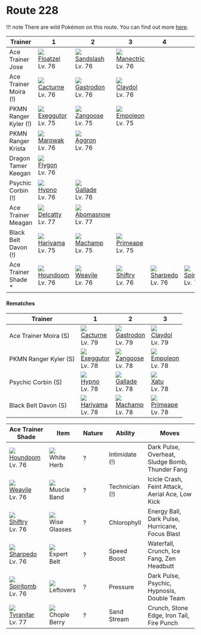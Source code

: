 # Route 228

!!! note
    There are wild Pokémon on this route. You can find out more [here](../../wild_pokemon/route_228/).


Trainer               | 1                                   | 2                                   | 3                                   | 4                                   | 5                                   | 6
---                   | ---                                 | ---                                 | ---                                 | ---                                 | ---                                 | ---
Ace Trainer Jose      | ![][419]<br> [Floatzel]<br> Lv. 76  | ![][028]<br> [Sandslash]<br> Lv. 76 | ![][310]<br> [Manectric]<br> Lv. 76
Ace Trainer Moira (!) | ![][332]<br> [Cacturne]<br> Lv. 76  | ![][423]<br> [Gastrodon]<br> Lv. 76 | ![][344]<br> [Claydol]<br> Lv. 76
PKMN Ranger Kyler (!) | ![][103]<br> [Exeggutor]<br> Lv. 75 | ![][335]<br> [Zangoose]<br> Lv. 75  | ![][395]<br> [Empoleon]<br> Lv. 75
PKMN Ranger Krista    | ![][105]<br> [Marowak]<br> Lv. 76   | ![][306]<br> [Aggron]<br> Lv. 76
Dragon Tamer Keegan   | ![][330]<br> [Flygon]<br> Lv. 76
Psychic Corbin (!)    | ![][097]<br> [Hypno]<br> Lv. 76     | ![][475]<br> [Gallade]<br> Lv. 76
Ace Trainer Meagan    | ![][301]<br> [Delcatty]<br> Lv. 77  | ![][460]<br> [Abomasnow]<br> Lv. 77
Black Belt Davon (!)  | ![][297]<br> [Hariyama]<br> Lv. 75  | ![][068]<br> [Machamp]<br> Lv. 75   | ![][057]<br> [Primeape]<br> Lv. 75
Ace Trainer Shade *   | ![][229]<br> [Houndoom]<br> Lv. 76  | ![][461]<br> [Weavile]<br> Lv. 76   | ![][275]<br> [Shiftry]<br> Lv. 76   | ![][319]<br> [Sharpedo]<br> Lv. 76  | ![][442]<br> [Spiritomb]<br> Lv. 76 | ![][248]<br> [Tyranitar]<br> Lv. 77

#### Rematches

Trainer               | 1                                   | 2                                   | 3
---                   | ---                                 | ---                                 | ---
Ace Trainer Moira (S) | ![][332]<br> [Cacturne]<br> Lv. 79  | ![][423]<br> [Gastrodon]<br> Lv. 79 | ![][344]<br> [Claydol]<br> Lv. 79
PKMN Ranger Kyler (S) | ![][103]<br> [Exeggutor]<br> Lv. 78 | ![][335]<br> [Zangoose]<br> Lv. 78  | ![][395]<br> [Empoleon]<br> Lv. 78
Psychic Corbin (S)    | ![][097]<br> [Hypno]<br> Lv. 78     | ![][475]<br> [Gallade]<br> Lv. 78   | ![][178]<br> [Xatu]<br> Lv. 78
Black Belt Davon (S)  | ![][297]<br> [Hariyama]<br> Lv. 78  | ![][068]<br> [Machamp]<br> Lv. 78   | ![][057]<br> [Primeape]<br> Lv. 78

Ace Trainer Shade                   | Item                               | Nature | Ability        | Moves
---                                 | ---                                | --- | ---            | ---
![][229]<br> [Houndoom]<br> Lv. 76  | ![][white-herb]<br> White Herb     | ? | Intimidate (!) | Dark Pulse, Overheat, Sludge Bomb, Thunder Fang
![][461]<br> [Weavile]<br> Lv. 76   | ![][muscle-band]<br> Muscle Band   | ? | Technician (!) | Icicle Crash, Feint Attack, Aerial Ace, Low Kick
![][275]<br> [Shiftry]<br> Lv. 76   | ![][wise-glasses]<br> Wise Glasses | ? | Chlorophyll    | Energy Ball, Dark Pulse, Hurricane, Focus Blast
![][319]<br> [Sharpedo]<br> Lv. 76  | ![][expert-belt]<br> Expert Belt   | ? | Speed Boost    | Waterfall, Crunch, Ice Fang, Zen Headbutt
![][442]<br> [Spiritomb]<br> Lv. 76 | ![][leftovers]<br> Leftovers       | ? | Pressure       | Dark Pulse, Psychic, Hypnosis, Double Team
![][248]<br> [Tyranitar]<br> Lv. 77 | ![][chople-berry]<br> Chople Berry | ? | Sand Stream    | Crunch, Stone Edge, Iron Tail, Fire Punch



[Sandslash]: ../../pokemon_changes/028/
[Primeape]: ../../pokemon_changes/057/
[Machamp]: ../../pokemon_changes/068/
[Hypno]: ../../pokemon_changes/097/
[Exeggutor]: ../../pokemon_changes/103/
[Marowak]: ../../pokemon_changes/105/
[Xatu]: ../../pokemon_changes/178/
[Houndoom]: ../../pokemon_changes/229/
[Tyranitar]: ../../pokemon_changes/248/
[Shiftry]: ../../pokemon_changes/275/
[Hariyama]: ../../pokemon_changes/297/
[Delcatty]: ../../pokemon_changes/301/
[Aggron]: ../../pokemon_changes/306/
[Manectric]: ../../pokemon_changes/310/
[Sharpedo]: ../../pokemon_changes/319/
[Flygon]: ../../pokemon_changes/330/
[Cacturne]: ../../pokemon_changes/332/
[Zangoose]: ../../pokemon_changes/335/
[Claydol]: ../../pokemon_changes/344/
[Empoleon]: ../../pokemon_changes/395/
[Floatzel]: ../../pokemon_changes/419/
[Gastrodon]: ../../pokemon_changes/423/
[Spiritomb]: ../../pokemon_changes/442/
[Abomasnow]: ../../pokemon_changes/460/
[Weavile]: ../../pokemon_changes/461/
[Gallade]: ../../pokemon_changes/475/
[chople-berry]: ../img/items/chople-berry.png
[expert-belt]: ../img/items/expert-belt.png
[leftovers]: ../img/items/leftovers.png
[muscle-band]: ../img/items/muscle-band.png
[white-herb]: ../img/items/white-herb.png
[wise-glasses]: ../img/items/wise-glasses.png
[028]: ../img/pokemon/028.png
[057]: ../img/pokemon/057.png
[068]: ../img/pokemon/068.png
[097]: ../img/pokemon/097.png
[103]: ../img/pokemon/103.png
[105]: ../img/pokemon/105.png
[178]: ../img/pokemon/178.png
[229]: ../img/pokemon/229.png
[248]: ../img/pokemon/248.png
[275]: ../img/pokemon/275.png
[297]: ../img/pokemon/297.png
[301]: ../img/pokemon/301.png
[306]: ../img/pokemon/306.png
[310]: ../img/pokemon/310.png
[319]: ../img/pokemon/319.png
[330]: ../img/pokemon/330.png
[332]: ../img/pokemon/332.png
[335]: ../img/pokemon/335.png
[344]: ../img/pokemon/344.png
[395]: ../img/pokemon/395.png
[419]: ../img/pokemon/419.png
[423]: ../img/pokemon/423.png
[442]: ../img/pokemon/442.png
[460]: ../img/pokemon/460.png
[461]: ../img/pokemon/461.png
[475]: ../img/pokemon/475.png

